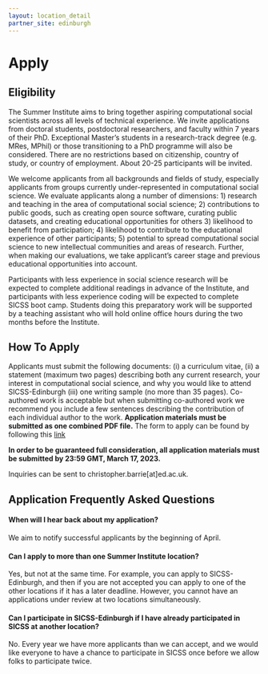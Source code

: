 ```yaml
---
layout: location_detail
partner_site: edinburgh
---
```


# Apply

## Eligibility

The Summer Institute aims to bring together aspiring computational social scientists across all levels of technical experience.  We invite applications from doctoral students, postdoctoral researchers, and faculty within 7 years of their PhD. Exceptional Master’s students in a research-track degree (e.g. MRes, MPhil) or those transitioning to a PhD programme will also be considered. There are no restrictions based on citizenship, country of study, or country of employment. About 20-25 participants will be invited. 

We welcome applicants from all backgrounds and fields of study, especially applicants from groups currently under-represented in computational social science. We evaluate applicants along a number of dimensions: 1) research and teaching in the area of computational social science; 2) contributions to public goods, such as creating open source software, curating public datasets, and creating educational opportunities for others 3) likelihood to benefit from participation; 4) likelihood to contribute to the educational experience of other participants; 5) potential to spread computational social science to new intellectual communities and areas of research. Further, when making our evaluations, we take applicant’s career stage and previous educational opportunities into account. 

Participants with less experience in social science research will be expected to complete additional readings in advance of the Institute, and participants with less experience coding will be expected to complete SICSS boot camp. Students doing this preparatory work will be supported by a teaching assistant who will hold online office hours during the two months before the Institute.


## How To Apply

Applicants must submit the following documents: (i) a curriculum vitae, (ii) a statement (maximum two pages) describing both any current research, your interest in computational social science, and why you would like to attend SICSS-Edinburgh (iii) one writing sample (no more than 35 pages). Co-authored work is acceptable but when submitting co-authored work we recommend you include a few sentences describing the contribution of each individual author to the work. **Application materials must be submitted as one combined PDF file.** The form to apply can be found by following this [link](https://edinburgh.eu.qualtrics.com/jfe/form/SV_bKv088RVVURZKCy) 

**In order to be guaranteed full consideration, all application materials must be submitted by 23:59 GMT, March 17, 2023.** 

Inquiries can be sent to christopher.barrie[at]ed.ac.uk.

## Application Frequently Asked Questions

#### When will I hear back about my application?

We aim to notify successful applicants by the beginning of April.

#### Can I apply to more than one Summer Institute location?

Yes, but not at the same time. For example, you can apply to SICSS-Edinburgh, and then if you are not accepted you can apply to one of the other locations if it has a later deadline. However, you cannot have an applications under review at two locations simultaneously.

#### Can I participate in SICSS-Edinburgh if I have already participated in SICSS at another location?

No. Every year we have more applicants than we can accept, and we would like everyone to have a chance to participate in SICSS once before we allow folks to participate twice.
